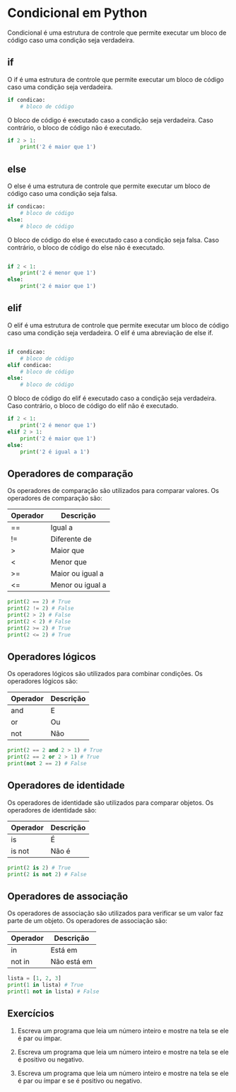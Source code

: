 # Condicional em Python 

Condicional é uma estrutura de controle que permite executar um bloco de código caso uma condição seja verdadeira.

## if

O if é uma estrutura de controle que permite executar um bloco de código caso uma condição seja verdadeira.

```python
if condicao:
    # bloco de código
```

O bloco de código é executado caso a condição seja verdadeira. Caso contrário, o bloco de código não é executado.

```python
if 2 > 1:
    print('2 é maior que 1')
```

## else

O else é uma estrutura de controle que permite executar um bloco de código caso uma condição seja falsa.

```python
if condicao:
    # bloco de código
else:
    # bloco de código
```

O bloco de código do else é executado caso a condição seja falsa. Caso contrário, o bloco de código do else não é executado.

```python

if 2 < 1:
    print('2 é menor que 1')
else:
    print('2 é maior que 1')
```

## elif

O elif é uma estrutura de controle que permite executar um bloco de código caso uma condição seja verdadeira. O elif é uma abreviação de else if.

```python

if condicao:
    # bloco de código
elif condicao:
    # bloco de código
else:
    # bloco de código
```

O bloco de código do elif é executado caso a condição seja verdadeira. Caso contrário, o bloco de código do elif não é executado.

```python
if 2 < 1:
    print('2 é menor que 1')
elif 2 > 1:
    print('2 é maior que 1')
else:
    print('2 é igual a 1')
```

## Operadores de comparação

Os operadores de comparação são utilizados para comparar valores. Os operadores de comparação são:

| Operador | Descrição |
|----------|-----------|
| ==       | Igual a   |
| !=       | Diferente de |
| >        | Maior que |
| <        | Menor que |
| >=       | Maior ou igual a |
| <=       | Menor ou igual a |

```python
print(2 == 2) # True
print(2 != 2) # False
print(2 > 2) # False
print(2 < 2) # False
print(2 >= 2) # True
print(2 <= 2) # True
```

## Operadores lógicos

Os operadores lógicos são utilizados para combinar condições. Os operadores lógicos são:

| Operador | Descrição |
|----------|-----------|
| and      | E         |
| or       | Ou        |
| not      | Não       |

```python
print(2 == 2 and 2 > 1) # True
print(2 == 2 or 2 > 1) # True
print(not 2 == 2) # False
```

## Operadores de identidade

Os operadores de identidade são utilizados para comparar objetos. Os operadores de identidade são:

| Operador | Descrição |
|----------|-----------|
| is       | É         |
| is not   | Não é     |

```python   
print(2 is 2) # True
print(2 is not 2) # False
```

## Operadores de associação

Os operadores de associação são utilizados para verificar se um valor faz parte de um objeto. Os operadores de associação são:

| Operador | Descrição |
|----------|-----------|
| in       | Está em   |
| not in   | Não está em |

```python
lista = [1, 2, 3]
print(1 in lista) # True
print(1 not in lista) # False
```

## Exercícios

1. Escreva um programa que leia um número inteiro e mostre na tela se ele é par ou ímpar.

2. Escreva um programa que leia um número inteiro e mostre na tela se ele é positivo ou negativo.

3. Escreva um programa que leia um número inteiro e mostre na tela se ele é par ou ímpar e se é positivo ou negativo.
